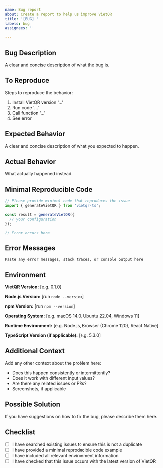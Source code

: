 ```yaml
---
name: Bug report
about: Create a report to help us improve VietQR
title: '[BUG] '
labels: bug
assignees: ''

---
```


## Bug Description

A clear and concise description of what the bug is.

## To Reproduce

Steps to reproduce the behavior:

1. Install VietQR version '...'
2. Run code '...'
3. Call function '...'
4. See error

## Expected Behavior

A clear and concise description of what you expected to happen.

## Actual Behavior

What actually happened instead.

## Minimal Reproducible Code

```typescript
// Please provide minimal code that reproduces the issue
import { generateVietQR } from 'vietqr-ts';

const result = generateVietQR({
  // your configuration
});

// Error occurs here
```

## Error Messages

```
Paste any error messages, stack traces, or console output here
```

## Environment

**VietQR Version:** [e.g. 0.1.0]

**Node.js Version:** [run `node --version`]

**npm Version:** [run `npm --version`]

**Operating System:** [e.g. macOS 14.0, Ubuntu 22.04, Windows 11]

**Runtime Environment:** [e.g. Node.js, Browser (Chrome 120), React Native]

**TypeScript Version (if applicable):** [e.g. 5.3.0]

## Additional Context

Add any other context about the problem here:

- Does this happen consistently or intermittently?
- Does it work with different input values?
- Are there any related issues or PRs?
- Screenshots, if applicable

## Possible Solution

If you have suggestions on how to fix the bug, please describe them here.

## Checklist

- [ ] I have searched existing issues to ensure this is not a duplicate
- [ ] I have provided a minimal reproducible code example
- [ ] I have included all relevant environment information
- [ ] I have checked that this issue occurs with the latest version of VietQR

